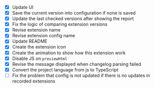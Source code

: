 - [X] Update UI
- [X] Save the current version into configuration if none is saved
- [X] Update the last checked versions after showing the report
- [X] Fix the logic of comparing extension versions
- [X] Revise extension name
- [X] Revise extension config name
- [X] Update README
- [X] Create the extension icon
- [X] Create the animation to show how this extension work
- [X] Disable JS on `previewHtml`
- [X] Revise the message displayed when changelog parsing failed
- [X] Convert the project language from js to TypeScript
- [ ] Fix the problem that config is not updated if there is no updates in recorded extensions
